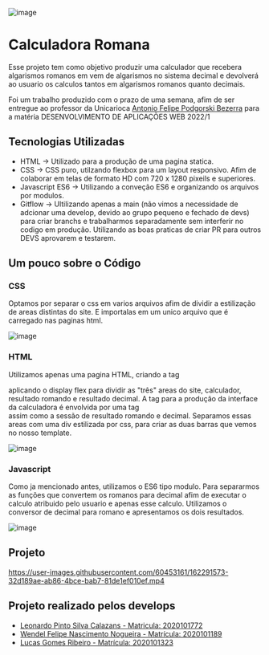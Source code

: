 ![image](https://user-images.githubusercontent.com/60453161/162291542-e72cc610-106b-404d-a330-40e080686377.png)

# Calculadora Romana

Esse projeto tem como objetivo produzir uma calculador que recebera algarismos romanos em vem de algarismos no sistema decimal e devolverá ao usuario os calculos tantos em algarismos romanos quanto decimais.

Foi um trabalho produzido com o prazo de uma semana, afim de ser entregue ao professor da Unicarioca [Antonio Felipe Podgorski Bezerra](https://github.com/podgorski) para a matéria DESENVOLVIMENTO DE APLICAÇÕES WEB 2022/1

## Tecnologias Utilizadas

- HTML -> Utilizado para a produção de uma pagina statica.
- CSS -> CSS puro, utilzando flexbox para um layout responsivo. Afim de colaborar em telas de formato HD com 720 x 1280 pixeils e superiores.
- Javascript  ES6 -> Utilizando a conveção ES6 e organizando os arquivos por modulos.
- Gitflow -> Ultilizando apenas a main (não vimos a necessidade de adcionar uma develop, devido ao grupo pequeno e fechado de devs) para criar branchs e trabalharmos separadamente sem interferir no codigo em produção. Utilizando as boas praticas de criar PR para outros DEVS aprovarem e testarem.

## Um pouco sobre o Código

### CSS

Optamos por separar o css em varios arquivos afim de dividir a estilização de areas distintas do site. E importalas em um unico arquivo que é carregado nas paginas html.

![image](https://user-images.githubusercontent.com/60453161/162297493-8ddf4278-9c9d-44ff-8daf-7edcfc711813.png)


### HTML

Utilizamos apenas uma pagina HTML, criando a tag <div> aplicando o display flex para dividir as "três" areas do site, calculador, resultado romando  e resultado decimal. A tag <table> para a produção da interface da calculadora é envolvida por uma tag <div> assim como a sessão de resultado romando e decimal. 
Separamos essas areas com uma div estilizada por css, para criar as duas barras que vemos no nosso template.

![image](https://user-images.githubusercontent.com/60453161/162296939-2bb2e7be-b684-4e6a-b476-212847c9e329.png)

  
### Javascript
  
Como ja mencionado antes, utilizamos o ES6 tipo modulo. Para separarmos as funções que convertem os romanos para decimal afim de executar o calculo atribuido pelo usuario e apenas esse calculo. Utilizamos o conversor de decimal para romano e apresentamos os dois resultados. 

![image](https://user-images.githubusercontent.com/60453161/162298037-4bf009d4-af5a-45de-bdb2-b3f2252086aa.png)

  
## Projeto

https://user-images.githubusercontent.com/60453161/162291573-32d189ae-ab86-4bce-bab7-81de1ef010ef.mp4

## Projeto realizado pelos develops

- [Leonardo Pinto Silva Calazans - Matricula: 2020101772](https://github.com/LeonardoCalazans)
- [Wendel Felipe Nascimento Nogueira - Matrícula: 2020101189](https://github.com/WendelNogueira23)
- [Lucas Gomes Ribeiro - Matrícula: 2020101323](https://github.com/LucsGomes)
